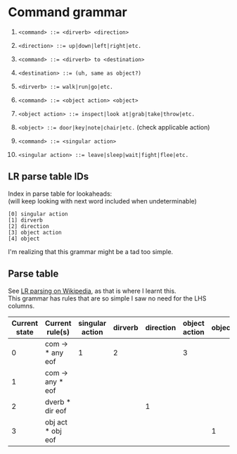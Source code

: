 # Command grammar

1. `<command> ::= <dirverb> <direction>`
1. `<direction> ::= up|down|left|right|etc. `
1. `<command> ::= <dirverb> to <destination>`
1. `<destination> ::= (uh, same as object?)`
1. `<dirverb> ::= walk|run|go|etc. `

1. `<command> ::= <object action> <object>`
1. `<object action> ::= inspect|look at|grab|take|throw|etc.`
1. `<object> ::= door|key|note|chair|etc.`
    (check applicable action)

1. `<command> ::= <singular action>`
1. `<singular action> ::= leave|sleep|wait|fight|flee|etc. `

## LR parse table IDs

Index in parse table for lookaheads:  
(will keep looking with next word included when undeterminable)

```
[0] singular action
[1] dirverb
[2] direction
[3] object action
[4] object
```

I'm realizing that this grammar might be a tad too simple.

## Parse table

See [LR parsing on Wikipedia](https://en.wikipedia.org/wiki/LR_parser), as that is where I learnt this.  
This grammar has rules that are so simple I saw no need for the LHS columns.

| Current state | Current rule(s)    | singular action | dirverb | direction | object action | object |  eof  |
|---------------|--------------------|-----------------|---------|-----------|---------------|--------|-------|
|      0        |  com -> * any eof  |        1        |    2    |           |       3       |        |       |
|      1        |  com -> any * eof  |                 |         |           |               |        | done  |
|      2        |  dverb * dir eof   |                 |         |     1     |               |        |       |
|      3        | obj act * obj eof  |                 |         |           |               |    1   |       |
